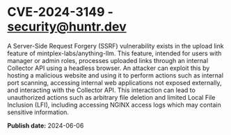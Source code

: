 # CVE-2024-3149 - security@huntr.dev

A Server-Side Request Forgery (SSRF) vulnerability exists in the upload link feature of mintplex-labs/anything-llm. This feature, intended for users with manager or admin roles, processes uploaded links through an internal Collector API using a headless browser. An attacker can exploit this by hosting a malicious website and using it to perform actions such as internal port scanning, accessing internal web applications not exposed externally, and interacting with the Collector API. This interaction can lead to unauthorized actions such as arbitrary file deletion and limited Local File Inclusion (LFI), including accessing NGINX access logs which may contain sensitive information.

**Publish date:** 2024-06-06
